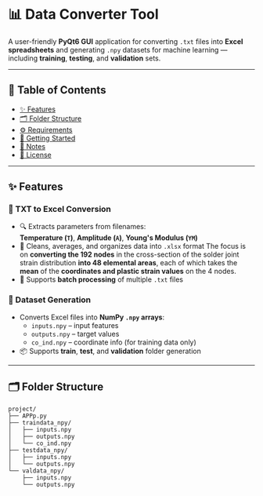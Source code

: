 # 📊 Data Converter Tool

A user-friendly **PyQt6 GUI** application for converting `.txt` files into **Excel spreadsheets** and generating `.npy` datasets for machine learning — including **training**, **testing**, and **validation** sets.

---

## 🧭 Table of Contents

- [✨ Features](#-features)
- [🗂️ Folder Structure](#️-folder-structure)
- [⚙️ Requirements](#️-requirements)
- [🚀 Getting Started](#-getting-started)
- [📝 Notes](#-notes)
- [📄 License](#-license)

---

## ✨ Features

### 🔄 TXT to Excel Conversion
- 🔍 Extracts parameters from filenames:  
  **Temperature (`T`)**, **Amplitude (`A`)**, **Young's Modulus (`YM`)**
- 🧹 Cleans, averages, and organizes data into `.xlsx` format
  The focus is on **converting the 192 nodes** in the cross-section of the solder joint strain distribution **into 48 elemental areas**,
  each of which takes the **mean** of the **coordinates and plastic strain values** on the 4 nodes.
- 📂 Supports **batch processing** of multiple `.txt` files

### 📁 Dataset Generation
- Converts Excel files into **NumPy `.npy` arrays**:
  - `inputs.npy` – input features  
  - `outputs.npy` – target values  
  - `co_ind.npy` – coordinate info (for training data only)
- 📦 Supports **train**, **test**, and **validation** folder generation

---

## 🗂️ Folder Structure

```text
project/
├── APPp.py
├── traindata_npy/
│   ├── inputs.npy
│   ├── outputs.npy
│   └── co_ind.npy
├── testdata_npy/
│   ├── inputs.npy
│   └── outputs.npy
└── valdata_npy/
    ├── inputs.npy
    └── outputs.npy


